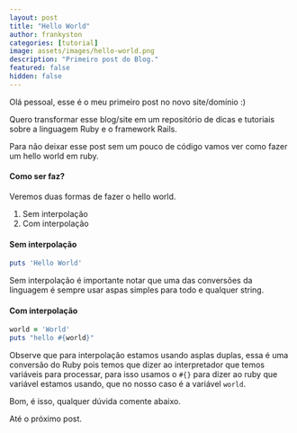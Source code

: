 ```yaml
---
layout: post
title: "Hello World"
author: frankyston
categories: [tutorial]
image: assets/images/hello-world.png
description: "Primeiro post do Blog."
featured: false
hidden: false
---
```


Olá pessoal, esse é o meu primeiro post no novo site/domínio :)

Quero transformar esse blog/site em um repositório de dicas e tutoriais sobre a linguagem Ruby e o framework Rails.

Para não deixar esse post sem um pouco de código vamos ver como fazer um hello world em ruby.

#### Como ser faz?

Veremos duas formas de fazer o hello world.

1. Sem interpolação
2. Com interpolação

#### Sem interpolação

```ruby
puts 'Hello World'
```

Sem interpolação é importante notar que uma das conversões da linguagem é sempre usar aspas simples para todo e qualquer string.

#### Com interpolação

```ruby
world = 'World'
puts "hello #{world}"
```

Observe que para interpolação estamos usando asplas duplas, essa é uma conversão do Ruby pois temos que dizer ao interpretador que temos variáveis para processar, para isso usamos o `#{}` para dizer ao ruby que variável estamos usando, que no nosso caso é a variável `world`.

Bom, é isso, qualquer dúvida comente abaixo.

Até o próximo post.
